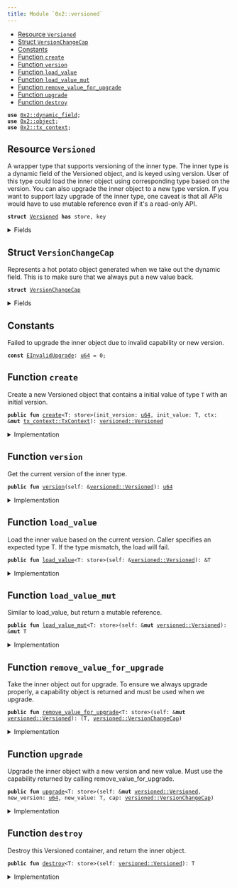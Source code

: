 ```yaml
---
title: Module `0x2::versioned`
---
```




-  [Resource `Versioned`](#0x2_versioned_Versioned)
-  [Struct `VersionChangeCap`](#0x2_versioned_VersionChangeCap)
-  [Constants](#@Constants_0)
-  [Function `create`](#0x2_versioned_create)
-  [Function `version`](#0x2_versioned_version)
-  [Function `load_value`](#0x2_versioned_load_value)
-  [Function `load_value_mut`](#0x2_versioned_load_value_mut)
-  [Function `remove_value_for_upgrade`](#0x2_versioned_remove_value_for_upgrade)
-  [Function `upgrade`](#0x2_versioned_upgrade)
-  [Function `destroy`](#0x2_versioned_destroy)


<pre><code><b>use</b> <a href="dynamic_field.md#0x2_dynamic_field">0x2::dynamic_field</a>;
<b>use</b> <a href="object.md#0x2_object">0x2::object</a>;
<b>use</b> <a href="tx_context.md#0x2_tx_context">0x2::tx_context</a>;
</code></pre>



<a name="0x2_versioned_Versioned"></a>

## Resource `Versioned`

A wrapper type that supports versioning of the inner type.
The inner type is a dynamic field of the Versioned object, and is keyed using version.
User of this type could load the inner object using corresponding type based on the version.
You can also upgrade the inner object to a new type version.
If you want to support lazy upgrade of the inner type, one caveat is that all APIs would have
to use mutable reference even if it's a read-only API.


<pre><code><b>struct</b> <a href="versioned.md#0x2_versioned_Versioned">Versioned</a> <b>has</b> store, key
</code></pre>



<details>
<summary>Fields</summary>


<dl>
<dt>
<code>id: <a href="object.md#0x2_object_UID">object::UID</a></code>
</dt>
<dd>

</dd>
<dt>
<code>version: <a href="../move-stdlib/u64.md#0x1_u64">u64</a></code>
</dt>
<dd>

</dd>
</dl>


</details>

<a name="0x2_versioned_VersionChangeCap"></a>

## Struct `VersionChangeCap`

Represents a hot potato object generated when we take out the dynamic field.
This is to make sure that we always put a new value back.


<pre><code><b>struct</b> <a href="versioned.md#0x2_versioned_VersionChangeCap">VersionChangeCap</a>
</code></pre>



<details>
<summary>Fields</summary>


<dl>
<dt>
<code>versioned_id: <a href="object.md#0x2_object_ID">object::ID</a></code>
</dt>
<dd>

</dd>
<dt>
<code>old_version: <a href="../move-stdlib/u64.md#0x1_u64">u64</a></code>
</dt>
<dd>

</dd>
</dl>


</details>

<a name="@Constants_0"></a>

## Constants


<a name="0x2_versioned_EInvalidUpgrade"></a>

Failed to upgrade the inner object due to invalid capability or new version.


<pre><code><b>const</b> <a href="versioned.md#0x2_versioned_EInvalidUpgrade">EInvalidUpgrade</a>: <a href="../move-stdlib/u64.md#0x1_u64">u64</a> = 0;
</code></pre>



<a name="0x2_versioned_create"></a>

## Function `create`

Create a new Versioned object that contains a initial value of type <code>T</code> with an initial version.


<pre><code><b>public</b> <b>fun</b> <a href="versioned.md#0x2_versioned_create">create</a>&lt;T: store&gt;(init_version: <a href="../move-stdlib/u64.md#0x1_u64">u64</a>, init_value: T, ctx: &<b>mut</b> <a href="tx_context.md#0x2_tx_context_TxContext">tx_context::TxContext</a>): <a href="versioned.md#0x2_versioned_Versioned">versioned::Versioned</a>
</code></pre>



<details>
<summary>Implementation</summary>


<pre><code><b>public</b> <b>fun</b> <a href="versioned.md#0x2_versioned_create">create</a>&lt;T: store&gt;(init_version: <a href="../move-stdlib/u64.md#0x1_u64">u64</a>, init_value: T, ctx: &<b>mut</b> TxContext): <a href="versioned.md#0x2_versioned_Versioned">Versioned</a> {
    <b>let</b> <b>mut</b> self = <a href="versioned.md#0x2_versioned_Versioned">Versioned</a> {
        id: <a href="object.md#0x2_object_new">object::new</a>(ctx),
        version: init_version,
    };
    <a href="dynamic_field.md#0x2_dynamic_field_add">dynamic_field::add</a>(&<b>mut</b> self.id, init_version, init_value);
    self
}
</code></pre>



</details>

<a name="0x2_versioned_version"></a>

## Function `version`

Get the current version of the inner type.


<pre><code><b>public</b> <b>fun</b> <a href="versioned.md#0x2_versioned_version">version</a>(self: &<a href="versioned.md#0x2_versioned_Versioned">versioned::Versioned</a>): <a href="../move-stdlib/u64.md#0x1_u64">u64</a>
</code></pre>



<details>
<summary>Implementation</summary>


<pre><code><b>public</b> <b>fun</b> <a href="versioned.md#0x2_versioned_version">version</a>(self: &<a href="versioned.md#0x2_versioned_Versioned">Versioned</a>): <a href="../move-stdlib/u64.md#0x1_u64">u64</a> {
    self.version
}
</code></pre>



</details>

<a name="0x2_versioned_load_value"></a>

## Function `load_value`

Load the inner value based on the current version. Caller specifies an expected type T.
If the type mismatch, the load will fail.


<pre><code><b>public</b> <b>fun</b> <a href="versioned.md#0x2_versioned_load_value">load_value</a>&lt;T: store&gt;(self: &<a href="versioned.md#0x2_versioned_Versioned">versioned::Versioned</a>): &T
</code></pre>



<details>
<summary>Implementation</summary>


<pre><code><b>public</b> <b>fun</b> <a href="versioned.md#0x2_versioned_load_value">load_value</a>&lt;T: store&gt;(self: &<a href="versioned.md#0x2_versioned_Versioned">Versioned</a>): &T {
    <a href="dynamic_field.md#0x2_dynamic_field_borrow">dynamic_field::borrow</a>(&self.id, self.version)
}
</code></pre>



</details>

<a name="0x2_versioned_load_value_mut"></a>

## Function `load_value_mut`

Similar to load_value, but return a mutable reference.


<pre><code><b>public</b> <b>fun</b> <a href="versioned.md#0x2_versioned_load_value_mut">load_value_mut</a>&lt;T: store&gt;(self: &<b>mut</b> <a href="versioned.md#0x2_versioned_Versioned">versioned::Versioned</a>): &<b>mut</b> T
</code></pre>



<details>
<summary>Implementation</summary>


<pre><code><b>public</b> <b>fun</b> <a href="versioned.md#0x2_versioned_load_value_mut">load_value_mut</a>&lt;T: store&gt;(self: &<b>mut</b> <a href="versioned.md#0x2_versioned_Versioned">Versioned</a>): &<b>mut</b> T {
    <a href="dynamic_field.md#0x2_dynamic_field_borrow_mut">dynamic_field::borrow_mut</a>(&<b>mut</b> self.id, self.version)
}
</code></pre>



</details>

<a name="0x2_versioned_remove_value_for_upgrade"></a>

## Function `remove_value_for_upgrade`

Take the inner object out for upgrade. To ensure we always upgrade properly, a capability object is returned
and must be used when we upgrade.


<pre><code><b>public</b> <b>fun</b> <a href="versioned.md#0x2_versioned_remove_value_for_upgrade">remove_value_for_upgrade</a>&lt;T: store&gt;(self: &<b>mut</b> <a href="versioned.md#0x2_versioned_Versioned">versioned::Versioned</a>): (T, <a href="versioned.md#0x2_versioned_VersionChangeCap">versioned::VersionChangeCap</a>)
</code></pre>



<details>
<summary>Implementation</summary>


<pre><code><b>public</b> <b>fun</b> <a href="versioned.md#0x2_versioned_remove_value_for_upgrade">remove_value_for_upgrade</a>&lt;T: store&gt;(self: &<b>mut</b> <a href="versioned.md#0x2_versioned_Versioned">Versioned</a>): (T, <a href="versioned.md#0x2_versioned_VersionChangeCap">VersionChangeCap</a>) {
    (
        <a href="dynamic_field.md#0x2_dynamic_field_remove">dynamic_field::remove</a>(&<b>mut</b> self.id, self.version),
        <a href="versioned.md#0x2_versioned_VersionChangeCap">VersionChangeCap</a> {
            versioned_id: <a href="object.md#0x2_object_id">object::id</a>(self),
            old_version: self.version,
        },
    )
}
</code></pre>



</details>

<a name="0x2_versioned_upgrade"></a>

## Function `upgrade`

Upgrade the inner object with a new version and new value. Must use the capability returned
by calling remove_value_for_upgrade.


<pre><code><b>public</b> <b>fun</b> <a href="versioned.md#0x2_versioned_upgrade">upgrade</a>&lt;T: store&gt;(self: &<b>mut</b> <a href="versioned.md#0x2_versioned_Versioned">versioned::Versioned</a>, new_version: <a href="../move-stdlib/u64.md#0x1_u64">u64</a>, new_value: T, cap: <a href="versioned.md#0x2_versioned_VersionChangeCap">versioned::VersionChangeCap</a>)
</code></pre>



<details>
<summary>Implementation</summary>


<pre><code><b>public</b> <b>fun</b> <a href="versioned.md#0x2_versioned_upgrade">upgrade</a>&lt;T: store&gt;(
    self: &<b>mut</b> <a href="versioned.md#0x2_versioned_Versioned">Versioned</a>,
    new_version: <a href="../move-stdlib/u64.md#0x1_u64">u64</a>,
    new_value: T,
    cap: <a href="versioned.md#0x2_versioned_VersionChangeCap">VersionChangeCap</a>,
) {
    <b>let</b> <a href="versioned.md#0x2_versioned_VersionChangeCap">VersionChangeCap</a> { versioned_id, old_version } = cap;
    <b>assert</b>!(versioned_id == <a href="object.md#0x2_object_id">object::id</a>(self), <a href="versioned.md#0x2_versioned_EInvalidUpgrade">EInvalidUpgrade</a>);
    <b>assert</b>!(old_version &lt; new_version, <a href="versioned.md#0x2_versioned_EInvalidUpgrade">EInvalidUpgrade</a>);
    <a href="dynamic_field.md#0x2_dynamic_field_add">dynamic_field::add</a>(&<b>mut</b> self.id, new_version, new_value);
    self.version = new_version;
}
</code></pre>



</details>

<a name="0x2_versioned_destroy"></a>

## Function `destroy`

Destroy this Versioned container, and return the inner object.


<pre><code><b>public</b> <b>fun</b> <a href="versioned.md#0x2_versioned_destroy">destroy</a>&lt;T: store&gt;(self: <a href="versioned.md#0x2_versioned_Versioned">versioned::Versioned</a>): T
</code></pre>



<details>
<summary>Implementation</summary>


<pre><code><b>public</b> <b>fun</b> <a href="versioned.md#0x2_versioned_destroy">destroy</a>&lt;T: store&gt;(self: <a href="versioned.md#0x2_versioned_Versioned">Versioned</a>): T {
    <b>let</b> <a href="versioned.md#0x2_versioned_Versioned">Versioned</a> { <b>mut</b> id, version } = self;
    <b>let</b> ret = <a href="dynamic_field.md#0x2_dynamic_field_remove">dynamic_field::remove</a>(&<b>mut</b> id, version);
    id.delete();
    ret
}
</code></pre>



</details>
